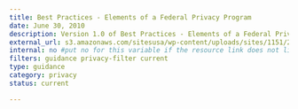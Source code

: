 ```yaml
---
title: Best Practices - Elements of a Federal Privacy Program
date: June 30, 2010
description: Version 1.0 of Best Practices - Elements of a Federal Privacy Program was collaboratively developed by members of the Privacy Committee Best Practices Subcommittee of the Federal CIO Council (Best Practices Working Group), which consists of privacy experts from across the federal government.
external_url: s3.amazonaws.com/sitesusa/wp-content/uploads/sites/1151/2016/10/Elements-Federal-Privacy-Program-v1.0_June-2010.pdf
internal: no #put no for this variable if the resource link does not live on CIO.gov
filters: guidance privacy-filter current
type: guidance
category: privacy
status: current

---
```

